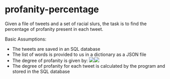 # profanity-percentage

Given a file of tweets and a set of racial slurs, the task is to find the percentage of profanity present in each tweet.

Basic Assumptions:
- The tweets are saved in an SQL database
- The list of words is provided to us in a dictionary as a JSON file
- The degree of profanity is given by: <img src="https://render.githubusercontent.com/render/math?math=\frac{\text{Number of profane words}}{\text{Total number of words}}\times 100#gh-light-mode-only"><img src="https://render.githubusercontent.com/render/math?math=\color{white}{\frac{\text{Number of profane words}}{\text{Total number of words}}\times 100}#gh-dark-mode-only">
- The degree of profanity for each tweet is calculated by the program and stored in the SQL database
